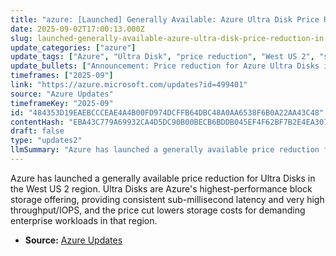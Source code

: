 ```yaml
---
title: "azure: [Launched] Generally Available: Azure Ultra Disk Price Reduction in West US 2"
date: 2025-09-02T17:00:13.000Z
slug: launched-generally-available-azure-ultra-disk-price-reduction-in-west-us-2
update_categories: ["azure"]
update_tags: ["Azure", "Ultra Disk", "price reduction", "West US 2", "storage", "general availability", "cloud costs"]
update_bullets: ["Announcement: Price reduction for Azure Ultra Disks in West US 2 is now generally available.", "Scope: Applies to Ultra Disk block storage in the West US 2 region.", "Technology: Ultra Disks deliver consistent low sub-millisecond latency and extremely high performance (throughput/IOPS) suitable for demanding enterprise production workloads.", "Customer impact: Reduced storage costs for workloads that require high-performance managed disks; customers can evaluate using Ultra Disks or moving existing workloads to take advantage of the lower prices.", "Availability: Launched and available now in the specified region."]
timeframes: ["2025-09"]
link: "https://azure.microsoft.com/updates?id=499401"
source: "Azure Updates"
timeframeKey: "2025-09"
id: "484353D19EAEBCCCEAE4A4B00FD974DCFFB64DBC48A0AA6538F6B0A22AA43C48"
contentHash: "EBA43C779A69932CA4D5DC90B00BECB6BDDB045EF4F62BF7B2E4EA307F0414BA"
draft: false
type: "updates2"
llmSummary: "Azure has launched a generally available price reduction for Ultra Disks in the West US 2 region. Ultra Disks are Azure's highest-performance block storage offering, providing consistent sub-millisecond latency and very high throughput/IOPS, and the price cut lowers storage costs for demanding enterprise workloads in that region."
---
```


Azure has launched a generally available price reduction for Ultra Disks in the West US 2 region. Ultra Disks are Azure's highest-performance block storage offering, providing consistent sub-millisecond latency and very high throughput/IOPS, and the price cut lowers storage costs for demanding enterprise workloads in that region.

- **Source:** [Azure Updates](https://azure.microsoft.com/updates?id=499401)
